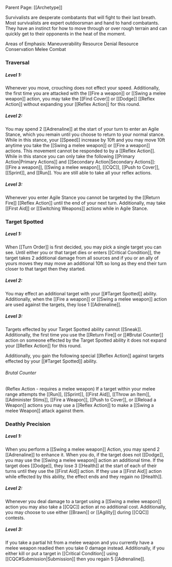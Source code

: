 Parent Page: [[Archetype]]

Survivalists are desperate combatants that will fight to their last breath. Most survivalists are expert outdoorsman and hand to hand combatants. They have an instinct for how to move through or over rough terrain and can quickly get to their opponents in the heat of the moment.

Areas of Emphasis:
Maneuverability
Resource Denial
Resource Conservation
Melee Combat

### Traversal
##### Level 1:
Whenever you move, crouching does not effect your speed. Additionally, the first time you are attacked with the [[Fire a weapon]] or [[Swing a melee weapon]] action, you may take the [[Find Cover]] or [[Dodge]] [[Reflex Action]] without expanding your [[Reflex Action]] for this round.

##### Level 2:
You may spend 2 [[Adrenaline]] at the start of your turn to enter an Agile Stance, which you remain until you choose to return to your normal stance. While in this stance, your [[Speed]] increase by 10ft and you may move 10ft anytime you take the [[Swing a melee weapon]] or [[Fire a weapon]] actions. This movement cannot be responded to by a [[Reflex Action]]. While in this stance you can only take the following [[Primary Action|Primary Actions]] and [[Secondary Action|Secondary Actions]]: [[Fire a weapon]], [[Swing a melee weapon]], [[CQC]], [[Push to Cover]], [[Sprint]], and [[Run]]. You are still able to take all your reflex actions.

##### Level 3:
Whenever you enter Agile Stance you cannot be targeted by the [[Return Fire]] [[Reflex Action]] until the end of your next turn. Additionally, may take [[First Aid]] or [[Switching Weapons]] actions while in Agile Stance.


### Target Spotted
##### Level 1:
When [[Turn Order]] is first decided, you may pick a single target you can see. Until either you or that target dies or enters [[Critical Condition]], the target takes 2 additional damage from all sources and if you or an ally of yours moves they may move an additional 10ft so long as they end their turn closer to that target then they started.

##### Level 2:
You may effect an additional target with your [[#Target Spotted]] ability. Additionally, when the [[Fire a weapon]] or [[Swing a melee weapon]] action are used against the targets, they lose 1 [[Adrenaline]].

##### Level 3:
Targets effected by your Target Spotted ability cannot [[Sneak]]. Additionally, the first time you use the [[Return Fire]] or [[#Brutal Counter]] action on someone effected by the Target Spotted ability it does not expand your [[Reflex Action]] for this round.

Additionally, you gain the following special [[Reflex Action]] against targets effected by your [[#Target Spotted]] ability.

###### Brutal Counter
(Reflex Action - requires a melee weapon)
If a target within your melee range attempts the [[Run]], [[Sprint]], [[First Aid]], [[Throw an Item]], [[Administer Stims]], [[Fire a Weapon]], [[Push to Cover]], or [[Reload a Weapon]] actions you may use a [[Reflex Action]] to make a [[Swing a melee Weapon]] attack against them. 


### Deathly Precision
##### Level 1:
When you perform a [[Swing a melee weapon]] Action, you may spend 2 [[Adrenaline]] to enhance it. When you do, if the target does not [[Dodge]], you may use the [[Swing a melee weapon]] action an additional time. If the target does [[Dodge]], they lose 3 [[Health]] at the start of each of their turns until they use the [[First Aid]] action. If they use a [[First Aid]] action while effected by this ability, the effect ends and they regain no [[Health]].

##### Level 2: 
Whenever you deal damage to a target using a [[Swing a melee weapon]] action you may also take a [[CQC]] action at no additional cost. Additionally, you may choose to use either [[Brawn]] or [[Agility]] during [[CQC]] contests.

##### Level 3:
If you take a partial hit from a melee weapon and you currently have a melee weapon readied then you take 0 damage instead.
Additionally, if you either kill or put a target in [[Critical Condition]] using [[CQC#Submission|Submission]] then you regain 5 [[Adrenaline]].